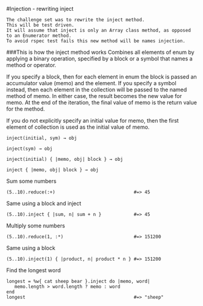 #Injection - rewriting inject

``````
The challenge set was to rewrite the inject method.
This will be test driven.
It will assume that inject is only an Array class method, as opposed to an Enumerator method.
To avoid rspec test fails this new method will be names injection.
``````


###This is how the inject method works
Combines all elements of enum by applying a binary operation, specified by a block or a symbol that names a method or operator.

If you specify a block, then for each element in enum the block is passed an accumulator value (memo) and the element. If you specify a symbol instead, then each element in the collection will be passed to the named method of memo. In either case, the result becomes the new value for memo. At the end of the iteration, the final value of memo is the return value for the method.

If you do not explicitly specify an initial value for memo, then the first element of collection is used as the initial value of memo.	
	
	inject(initial, sym) → obj 

	inject(sym) → obj

	inject(initial) { |memo, obj| block } → obj

	inject { |memo, obj| block } → obj




Sum some numbers

	(5..10).reduce(:+)                             #=> 45

Same using a block and inject

	(5..10).inject { |sum, n| sum + n }            #=> 45

Multiply some numbers

	(5..10).reduce(1, :*)                          #=> 151200

Same using a block

	(5..10).inject(1) { |product, n| product * n } #=> 151200

Find the longest word

	longest = %w{ cat sheep bear }.inject do |memo, word|
	   memo.length > word.length ? memo : word
	end
	longest                                        #=> "sheep"